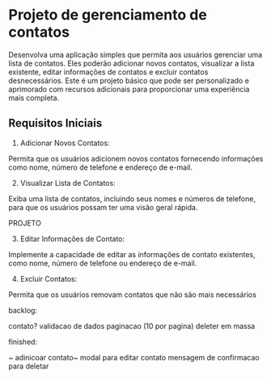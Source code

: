 # Projeto de gerenciamento de contatos

Desenvolva uma aplicação simples que permita aos usuários
gerenciar uma lista de contatos. Eles poderão adicionar novos
contatos, visualizar a lista existente, editar informações de
contatos e excluir contatos desnecessários. Este é um projeto
básico que pode ser personalizado e aprimorado com recursos
adicionais para proporcionar uma experiência mais completa.

## Requisitos Iniciais

1. Adicionar Novos Contatos:

Permita que os usuários adicionem novos contatos
fornecendo informações como nome, número de telefone e
endereço de e-mail.

2. Visualizar Lista de Contatos:

Exiba uma lista de contatos, incluindo seus nomes e números
de telefone, para que os usuários possam ter uma visão geral
rápida.

PROJETO

3. Editar Informações de Contato:

Implemente a capacidade de editar as informações de
contato existentes, como nome, número de telefone ou
endereço de e-mail.

4. Excluir Contatos:

Permita que os usuários removam contatos que não são
mais necessários


backlog:


contato?
validacao de dados
paginacao (10 por pagina)
deleter em massa

finished:

~ adinicoar contato~ 
modal para editar contato
mensagem de confirmacao para deletar 